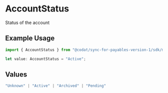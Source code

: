# AccountStatus

Status of the account

## Example Usage

```typescript
import { AccountStatus } from "@codat/sync-for-payables-version-1/sdk/models/shared";

let value: AccountStatus = "Active";
```

## Values

```typescript
"Unknown" | "Active" | "Archived" | "Pending"
```